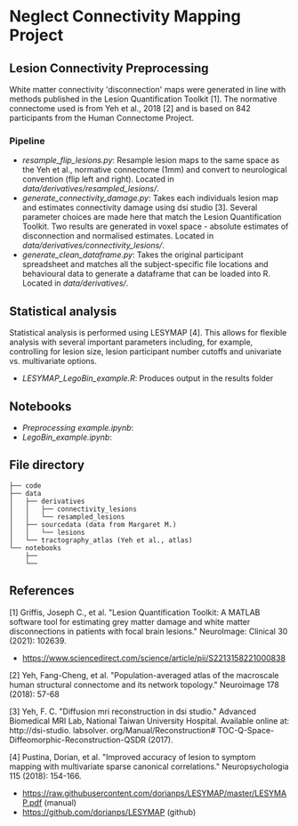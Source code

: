 # Neglect Connectivity Mapping Project

## Lesion Connectivity Preprocessing
White matter connectivity 'disconnection' maps were generated in line with methods published in the Lesion Quantification Toolkit [1]. The normative connectome used is from Yeh et al., 2018 [2] and is based on 842 participants from the Human Connectome Project.

### Pipeline
- _resample_flip_lesions.py_: Resample lesion maps to the same space as the Yeh et al., normative connectome (1mm) and convert to neurological convention (flip left and right). Located in _data/derivatives/resampled_lesions/_.
- _generate_connectivity_damage.py_: Takes each individuals lesion map and estimates connectivity damage using dsi studio [3]. Several parameter choices are made here that match the Lesion Quantification Toolkit. Two results are generated in voxel space - absolute estimates of disconnection and normalised estimates. Located in _data/derivatives/connectivity_lesions/_.
- _generate_clean_dataframe.py_: Takes the original participant spreadsheet and matches all the subject-specific file locations and behavioural data to generate a dataframe that can be loaded into R. Located in _data/derivatives/_.

## Statistical analysis
Statistical analysis is performed using LESYMAP [4]. This allows for flexible analysis with several important parameters including, for example, controlling for lesion size, lesion participant number cutoffs and univariate vs. multivariate options.

- _LESYMAP_LegoBin_example.R_:
Produces output in the results folder

## Notebooks
- _Preprocessing example.ipynb_:
- _LegoBin_example.ipynb_:

## File directory
```
├── code
├── data
│   ├── derivatives
│   │   ├── connectivity_lesions
│   │   └── resampled_lesions
│   ├── sourcedata (data from Margaret M.)
│   │   └── lesions
│   └── tractography_atlas (Yeh et al., atlas)
└── notebooks
    ├── 
    └── 
```

## References
[1] Griffis, Joseph C., et al. "Lesion Quantification Toolkit: A MATLAB software tool for estimating grey matter damage and white matter disconnections in patients with focal brain lesions." NeuroImage: Clinical 30 (2021): 102639.
- https://www.sciencedirect.com/science/article/pii/S2213158221000838

[2] Yeh, Fang-Cheng, et al. "Population-averaged atlas of the macroscale human structural connectome and its network topology." Neuroimage 178 (2018): 57-68

[3] Yeh, F. C. "Diffusion mri reconstruction in dsi studio." Advanced Biomedical MRI Lab, National Taiwan University Hospital. Available online at: http://dsi-studio. labsolver. org/Manual/Reconstruction# TOC-Q-Space-Diffeomorphic-Reconstruction-QSDR (2017).

[4] Pustina, Dorian, et al. "Improved accuracy of lesion to symptom mapping with multivariate sparse canonical correlations." Neuropsychologia 115 (2018): 154-166.
- https://raw.githubusercontent.com/dorianps/LESYMAP/master/LESYMAP.pdf (manual)
- https://github.com/dorianps/LESYMAP (github)
